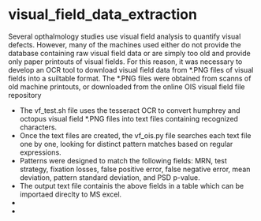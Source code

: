 # visual_field_data_extraction

Several opthalmology studies use visual field analysis to quantify visual defects. However, many of the machines used either do not provide the database containing raw visual field data or are simply too old and provide only paper printouts of visual fields. For this reason, it was necessary to develop an OCR tool to download visual field data from *.PNG files of visual fields into a suiltable format. The *.PNG files were obtained from scanns of old machine printouts, or downloaded from the online OIS visual field file repository

- The vf_test.sh file uses the tesseract OCR to convert humphrey and octopus visual field *.PNG files into text files containing recognized characters. 
- Once the text files are created, the vf_ois.py file searches each text file one by one, looking for distinct pattern matches based on regular expressions. 
- Patterns were designed to match the following fields: MRN, test strategy, fixation losses, false positive error, false negative error, mean deviation, pattern standard deviation, and PSD p-value.
- The output text file containis the above fields in a table which can be importaed direclty to MS excel.
- 
- 
